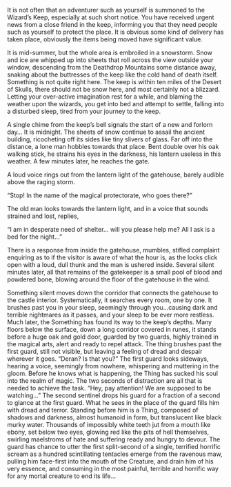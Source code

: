 It is not often that an adventurer such as yourself is summoned to the Wizard’s Keep, especially at such short notice. You have received urgent news from a close friend in the keep, informing you that they need people such as yourself to protect the place. It is obvious some kind of delivery has taken place, obviously the items being moved have significant value.

It is mid-summer, but the whole area is embroiled in a snowstorm. Snow and ice are whipped up into sheets that roll across the view outside your window, descending from the Deathdrop Mountains some distance away, snaking about the buttresses of the keep like the cold hand of death itself. Something is not quite right here. The keep is within ten miles of the Desert of Skulls, there should not be snow here, and most certainly not a blizzard. Letting your over-active imagination rest for a while, and blaming the weather upon the wizards, you get into bed and attempt to settle, falling into a disturbed sleep, tired from your journey to the keep.

A single chime from the keep’s bell signals the start of a new and forlorn day… It is midnight. The sheets of snow continue to assail the ancient building, ricocheting off its sides like tiny slivers of glass. Far off into the distance, a lone man hobbles towards that place. Bent double over his oak walking stick, he strains his eyes in the darkness, his lantern useless in this weather. A few minutes later, he reaches the gate.

A loud voice rings out from the lantern light of the gatehouse, barely audible above the raging storm.

“Stop! In the name of the magical protectorate, who goes there?”

The old man looks towards the lantern light, and in a voice that sounds strained and lost, replies,

“I am in desperate need of shelter… will you please help me? All I ask is a bed for the night…”

There is a response from inside the gatehouse, mumbles, stifled complaint enquiring as to if the visitor is aware of what the hour is, as the locks click open with a loud, dull thunk and the man is ushered inside. Several silent minutes later, all that remains of the gatekeeper is a small pool of blood and powdered bone, blowing around the floor of the gatehouse in the wind.

Something silent moves down the corridor that connects the gatehouse to the castle interior. Systematically, it searches every room, one by one. It brushes past you in your sleep, seemingly through you…causing dark and terrible nightmares as it passes, and your sleep to be ever more restless.
Much later, the Something has found its way to the keep’s depths. Many floors below the surface, down a long corridor covered in runes, it stands before a huge oak and gold door, guarded by two guards, highly trained in the magical arts, alert and ready to repel attack.
The thing brushes past the first guard, still not visible, but leaving a feeling of dread and despair wherever it goes.
“Deran? Is that you?”
The first guard looks sideways, hearing a voice, seemingly from nowhere, whispering and muttering in the gloom. Before he knows what is happening, the Thing has sucked his soul into the realm of magic. The two seconds of distraction are all that is needed to achieve the task.
“Hey, pay attention! We are supposed to be watching…”
The second sentinel drops his guard for a fraction of a second to glance at the first guard. What he sees in the place of the guard fills him with dread and terror. Standing before him is a Thing, composed of shadows and darkness, almost humanoid in form, but translucent like black murky water. Thousands of impossibly white teeth jut from a mouth like ebony, set below two eyes, glowing red like the pits of hell themselves, swirling maelstroms of hate and suffering ready and hungry to devour. The guard has chance to utter the first split-second of a single, terrified horrific scream as a hundred scintillating tentacles emerge from the ravenous maw, pulling him face-first into the mouth of the Creature, and drain him of his very essence, and consuming in the most painful, terrible and horrific way for any mortal creature to end its life…
